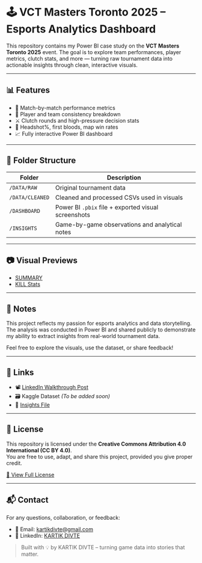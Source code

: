 # 🕹️ VCT Masters Toronto 2025 – Esports Analytics Dashboard

This repository contains my Power BI case study on the **VCT Masters Toronto 2025** event. The goal is to explore team performances, player metrics, clutch stats, and more — turning raw tournament data into actionable insights through clean, interactive visuals.

---

## 📊 Features

- 📌 Match-by-match performance metrics
- 🧠 Player and team consistency breakdown
- ⚔️ Clutch rounds and high-pressure decision stats
- 🎯 Headshot%, first bloods, map win rates
- 📈 Fully interactive Power BI dashboard

---

## 📁 Folder Structure

| Folder         | Description                                      |
|----------------|--------------------------------------------------|
| `/DATA/RAW`    | Original tournament data                         |
| `/DATA/CLEANED`| Cleaned and processed CSVs used in visuals       |
| `/DASHBOARD`   | Power BI `.pbix` file + exported visual screenshots |
| `/INSIGHTS`    | Game-by-game observations and analytical notes   |

---

## 📷 Visual Previews
- [SUMMARY](DASHBOARDS/SCREENSHOTS/2-SUMMARY.png)
- [KILL Stats](DASHBOARDS/SCREENSHOTS/3-KILLS.png)

---

## 📌 Notes

This project reflects my passion for esports analytics and data storytelling. The analysis was conducted in Power BI and shared publicly to demonstrate my ability to extract insights from real-world tournament data.

Feel free to explore the visuals, use the dataset, or share feedback!

---

## 🔗 Links

- 📽️ [LinkedIn Walkthrough Post](https://www.linkedin.com/feed/update/urn:li:activity:7348624046223249409/) 
- 🗃️ Kaggle Dataset *(To be added soon)*  
- 🧠 [Insights File](INSIGHTS/readme_insights.md)

---

## 📝 License

This repository is licensed under the **Creative Commons Attribution 4.0 International (CC BY 4.0)**.  
You are free to use, adapt, and share this project, provided you give proper credit.

[🔗 View Full License](https://creativecommons.org/licenses/by/4.0/)

---

## 📬 Contact

For any questions, collaboration, or feedback:

- 📧 Email: [kartikdivte@gmail.com](mailto:kartikdivte@gmail.com)
- 💼 LinkedIn: [KARTIK DIVTE](https://www.linkedin.com/in/kartikdivte/)

> Built with 💡 by KARTIK DIVTE – turning game data into stories that matter.

